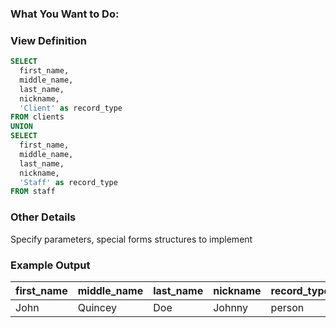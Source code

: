 ### What You Want to Do:

### View Definition
```sql
SELECT
  first_name,
  middle_name,
  last_name,
  nickname,
  'Client' as record_type
FROM clients
UNION
SELECT
  first_name,
  middle_name,
  last_name,
  nickname,
  'Staff' as record_type
FROM staff
```

### Other Details
Specify parameters, special forms structures to implement


### Example Output
| first_name | middle_name | last_name | nickname | record_type |
| ---------- | ----------- | --------- | -------- | ----------- |
| John       | Quincey     | Doe       | Johnny   | person      |
